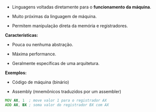 - Linguagens voltadas diretamente para o **funcionamento da máquina**.
    
- Muito próximas da linguagem de máquina.
    
- Permitem manipulação direta da memória e registradores.
    

**Características:**

- Pouca ou nenhuma abstração.
    
- Máxima performance.
    
- Geralmente específicas de uma arquitetura.
    

**Exemplos:**

- Código de máquina (binário)
    
- Assembly (mnemônicos traduzidos por um assembler)

```asm
MOV AX, 1  ; move valor 1 para o registrador AX
ADD AX, BX ; soma valor do registrador BX com AX
```
